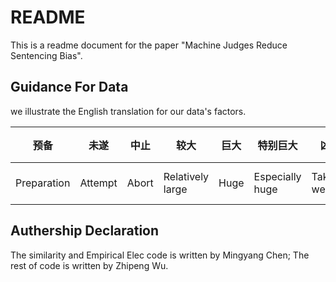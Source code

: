 # README

This is a readme document for the paper "Machine Judges Reduce Sentencing Bias". 

## Guidance For Data

we illustrate the English translation for our data's factors. 

| 预备        | 未遂    | 中止  | 较大             | 巨大 | 特别巨大        | 凶器          | 多次         | 流窜    | 扒窃      | 入户     | 系自首         | 立功                | 系坦白     | 如实供述                   | 自愿认罪           | 认罪认罚      | 累犯       | 前科            | 未成年   | 老年人   | 残疾     | 精神病         | 谅解          | 和解           | 赔偿        | 黑恶势力          | 法官原始刑期     | 预测刑期              |
| ----------- | ------- | ----- | ---------------- | ---- | --------------- | ------------- | ------------ | ------- | --------- | -------- | -------------- | ------------------- | ---------- | -------------------------- | ------------------ | ------------- | ---------- | --------------- | -------- | -------- | -------- | -------------- | ------------- | -------------- | ----------- | ----------------- | ---------------- | --------------------- |
| Preparation | Attempt | Abort | Relatively large | Huge | Especially huge | Take a weapon | Repeat crime | Roaming | Snatching | Burglary | Self-surrender | Meritorious service | Confession | Make a truthful confession | Admission of guilt | Plea leniency | Recidivism | Criminal record | Juvenile | Old-aged | Disabled | Mental illness | Understanding | Reconciliation | Restitution | Underworld forces | Judge sentencing | Prediction Sentencing |

## Authership Declaration

The similarity and Empirical Elec code is written by Mingyang Chen; The rest of code is written by Zhipeng Wu. 